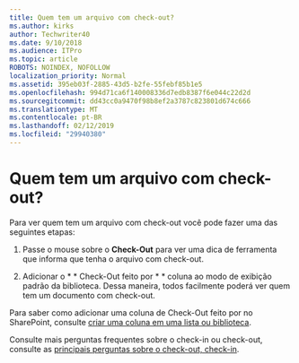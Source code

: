 ```yaml
---
title: Quem tem um arquivo com check-out?
ms.author: kirks
author: Techwriter40
ms.date: 9/10/2018
ms.audience: ITPro
ms.topic: article
ROBOTS: NOINDEX, NOFOLLOW
localization_priority: Normal
ms.assetid: 395eb03f-2885-43d5-b2fe-55febf85b1e5
ms.openlocfilehash: 994d71ca6f140008336d7edb8387f6e044c22d2d
ms.sourcegitcommit: dd43cc0a9470f98b8ef2a3787c823801d674c666
ms.translationtype: MT
ms.contentlocale: pt-BR
ms.lasthandoff: 02/12/2019
ms.locfileid: "29940380"
---
```

# <a name="who-has-a-file-checked-out"></a>Quem tem um arquivo com check-out?

Para ver quem tem um arquivo com check-out você pode fazer uma das seguintes etapas:
  
1. Passe o mouse sobre o **Check-Out** para ver uma dica de ferramenta que informa que tenha o arquivo com check-out. 
    
2. Adicionar o * * Check-Out feito por * * coluna ao modo de exibição padrão da biblioteca. Dessa maneira, todos facilmente poderá ver quem tem um documento com check-out. 
    
Para saber como adicionar uma coluna de Check-Out feito por no SharePoint, consulte [criar uma coluna em uma lista ou biblioteca](https://go.microsoft.com/fwlink/?linkid=2019591). 
  
Consulte mais perguntas frequentes sobre o check-in ou check-out, consulte as [principais perguntas sobre o check-out, check-in](https://go.microsoft.com/fwlink/?linkid=2018786).
  

